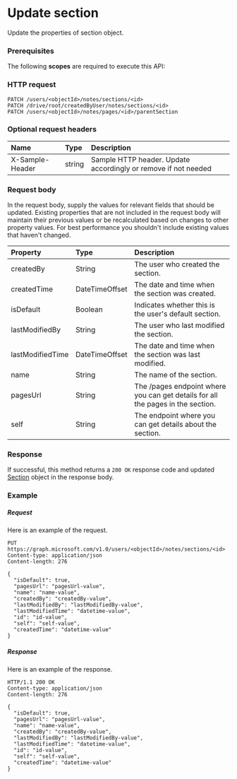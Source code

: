 # Update section

Update the properties of section object.
### Prerequisites
The following **scopes** are required to execute this API: 
### HTTP request
<!-- { "blockType": "ignored" } -->
```http
PATCH /users/<objectId>/notes/sections/<id>
PATCH /drive/root/createdByUser/notes/sections/<id>
PATCH /users/<objectId>/notes/pages/<id>/parentSection
```
### Optional request headers
| Name       | Type | Description|
|:-----------|:------|:----------|
| X-Sample-Header  | string  | Sample HTTP header. Update accordingly or remove if not needed|

### Request body
In the request body, supply the values for relevant fields that should be updated. Existing properties that are not included in the request body will maintain their previous values or be recalculated based on changes to other property values. For best performance you shouldn't include existing values that haven't changed.

| Property	   | Type	|Description|
|:---------------|:--------|:----------|
|createdBy|String|The user who created the section. |
|createdTime|DateTimeOffset|The date and time when the section was created. |
|isDefault|Boolean|Indicates whether this is the user's default section.|
|lastModifiedBy|String|The user who last modified the section. |
|lastModifiedTime|DateTimeOffset|The date and time when the section was last modified. |
|name|String|The name of the section. |
|pagesUrl|String|The /pages endpoint where you can get details for all the pages in the section.|
|self|String|The endpoint where you can get details about the section. |

### Response
If successful, this method returns a `200 OK` response code and updated [Section](../resources/section.md) object in the response body.
### Example
##### Request
Here is an example of the request.
<!-- {
  "blockType": "request",
  "name": "update_section"
}-->
```http
PUT https://graph.microsoft.com/v1.0/users/<objectId>/notes/sections/<id>
Content-type: application/json
Content-length: 276

{
  "isDefault": true,
  "pagesUrl": "pagesUrl-value",
  "name": "name-value",
  "createdBy": "createdBy-value",
  "lastModifiedBy": "lastModifiedBy-value",
  "lastModifiedTime": "datetime-value",
  "id": "id-value",
  "self": "self-value",
  "createdTime": "datetime-value"
}
```
##### Response
Here is an example of the response.
<!-- {
  "blockType": "response",
  "truncated": false,
  "@odata.type": "microsoft.graph.section"
} -->
```http
HTTP/1.1 200 OK
Content-type: application/json
Content-length: 276

{
  "isDefault": true,
  "pagesUrl": "pagesUrl-value",
  "name": "name-value",
  "createdBy": "createdBy-value",
  "lastModifiedBy": "lastModifiedBy-value",
  "lastModifiedTime": "datetime-value",
  "id": "id-value",
  "self": "self-value",
  "createdTime": "datetime-value"
}
```

<!-- uuid: 8fcb5dbc-d5aa-4681-8e31-b001d5168d79
2015-10-25 14:57:30 UTC -->
<!-- {
  "type": "#page.annotation",
  "description": "Update section",
  "keywords": "",
  "section": "documentation",
  "tocPath": ""
}-->